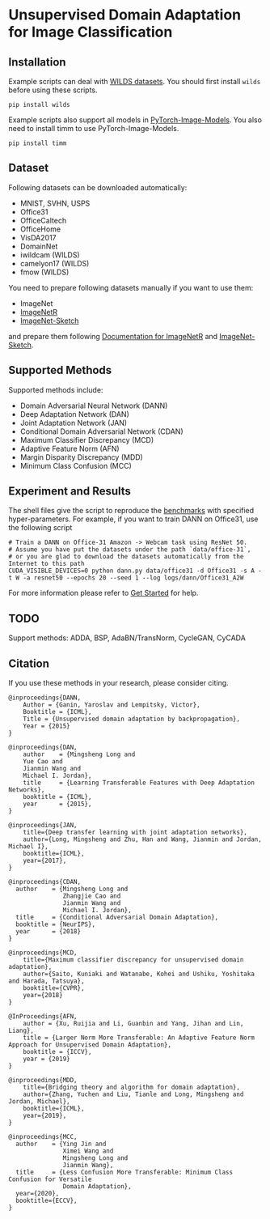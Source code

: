 # Unsupervised Domain Adaptation for Image Classification

## Installation
Example scripts can deal with [WILDS datasets](https://wilds.stanford.edu/).
You should first install ``wilds`` before using these scripts.

```
pip install wilds
```

Example scripts also support all models in [PyTorch-Image-Models](https://github.com/rwightman/pytorch-image-models).
You also need to install timm to use PyTorch-Image-Models.

```
pip install timm
```

## Dataset

Following datasets can be downloaded automatically:

- MNIST, SVHN, USPS 
- Office31
- OfficeCaltech
- OfficeHome
- VisDA2017
- DomainNet
- iwildcam (WILDS)
- camelyon17 (WILDS)
- fmow (WILDS)

You need to prepare following datasets manually if you want to use them:
- ImageNet
- [ImageNetR](https://github.com/hendrycks/imagenet-r)
- [ImageNet-Sketch](https://github.com/HaohanWang/ImageNet-Sketch)

and prepare them following [Documentation for ImageNetR](/common/vision/datasets/imagenet_r.py) and [ImageNet-Sketch](/common/vision/datasets/imagenet_sketch.py).

## Supported Methods

Supported methods include:

- Domain Adversarial Neural Network (DANN)
- Deep Adaptation Network (DAN)
- Joint Adaptation Network (JAN)
- Conditional Domain Adversarial Network (CDAN)
- Maximum Classifier Discrepancy (MCD)
- Adaptive Feature Norm (AFN)
- Margin Disparity Discrepancy (MDD)
- Minimum Class Confusion (MCC)

## Experiment and Results

The shell files give the script to reproduce the [benchmarks](/docs/dalib/benchmarks/unsupervised_da.rst) with specified hyper-parameters.
For example, if you want to train DANN on Office31, use the following script

```shell script
# Train a DANN on Office-31 Amazon -> Webcam task using ResNet 50.
# Assume you have put the datasets under the path `data/office-31`, 
# or you are glad to download the datasets automatically from the Internet to this path
CUDA_VISIBLE_DEVICES=0 python dann.py data/office31 -d Office31 -s A -t W -a resnet50 --epochs 20 --seed 1 --log logs/dann/Office31_A2W
```

For more information please refer to [Get Started](/docs/get_started/quickstart.rst) for help.

## TODO
Support methods: ADDA, BSP, AdaBN/TransNorm, CycleGAN, CyCADA

## Citation
If you use these methods in your research, please consider citing.

```
@inproceedings{DANN,
	Author = {Ganin, Yaroslav and Lempitsky, Victor},
	Booktitle = {ICML},
	Title = {Unsupervised domain adaptation by backpropagation},
	Year = {2015}
}

@inproceedings{DAN,
	author    = {Mingsheng Long and
	Yue Cao and
	Jianmin Wang and
	Michael I. Jordan},
	title     = {Learning Transferable Features with Deep Adaptation Networks},
	booktitle = {ICML},
	year      = {2015},
}

@inproceedings{JAN,
    title={Deep transfer learning with joint adaptation networks},
    author={Long, Mingsheng and Zhu, Han and Wang, Jianmin and Jordan, Michael I},
    booktitle={ICML},
    year={2017},
}

@inproceedings{CDAN,
  author    = {Mingsheng Long and
               Zhangjie Cao and
               Jianmin Wang and
               Michael I. Jordan},
  title     = {Conditional Adversarial Domain Adaptation},
  booktitle = {NeurIPS},
  year      = {2018}
}

@inproceedings{MCD,
    title={Maximum classifier discrepancy for unsupervised domain adaptation},
    author={Saito, Kuniaki and Watanabe, Kohei and Ushiku, Yoshitaka and Harada, Tatsuya},
    booktitle={CVPR},
    year={2018}
}

@InProceedings{AFN,
    author = {Xu, Ruijia and Li, Guanbin and Yang, Jihan and Lin, Liang},
    title = {Larger Norm More Transferable: An Adaptive Feature Norm Approach for Unsupervised Domain Adaptation},
    booktitle = {ICCV},
    year = {2019}
}

@inproceedings{MDD,
    title={Bridging theory and algorithm for domain adaptation},
    author={Zhang, Yuchen and Liu, Tianle and Long, Mingsheng and Jordan, Michael},
    booktitle={ICML},
    year={2019},
}

@inproceedings{MCC,
  author    = {Ying Jin and
               Ximei Wang and
               Mingsheng Long and
               Jianmin Wang},
  title     = {Less Confusion More Transferable: Minimum Class Confusion for Versatile
               Domain Adaptation},
  year={2020},
  booktitle={ECCV},
}
```
